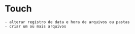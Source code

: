 # Touch

    - alterar registro de data e hora de arquivos ou pastas
    - criar um ou mais arquivos